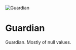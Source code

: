 ![Guardian](https://raw.github.com/cameronfletcher/guardian/master/assets/guardian_large.png)

Guardian
========

Guardian. Mostly of null values.
